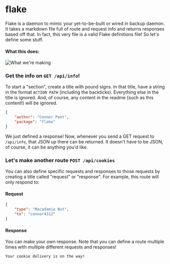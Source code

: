 # flake

Flake is a daemon to mimic your yet-to-be-built or wired in backup daemon. It takes a markdown file full of route and request info and returns responses based off that. In fact, this very file is a valid Flake definitions file! So let's define some stuff.

#### What this does:
![What we're making](http://puu.sh/8RWIV/315721740f.png)

### Get the info on `GET /api/info`!

To start a "section", create a title with pound signs. In that title, have a string in the format `ACTION PATH` (including the backticks). Everything else in the title is ignored. And, of course, any content in the readme (such as this content!) will be ignored.

```json
{
    "author": "Connor Peet",
    "package": "flake"
}
```

We just defined a response! Now, whenever you send a GET request to `/api/info`, that JSON up there can be returned. It doesn't have to be JSON, of course, it can be anything you'd like.

### Let's make another route `POST /api/cookies`

You can also define specific requests and responses to those requests by creating a title called "request" or "response". For example, this route will only respond to:

#### Request

```json
{
    "type": "Macadamia Nut",
    "to": "connor4312"
}
```

#### Response

You can make your own response. Note that you can define a route multiple times with multiple different requests and responses!

```
Your cookie delivery is on the way!
```